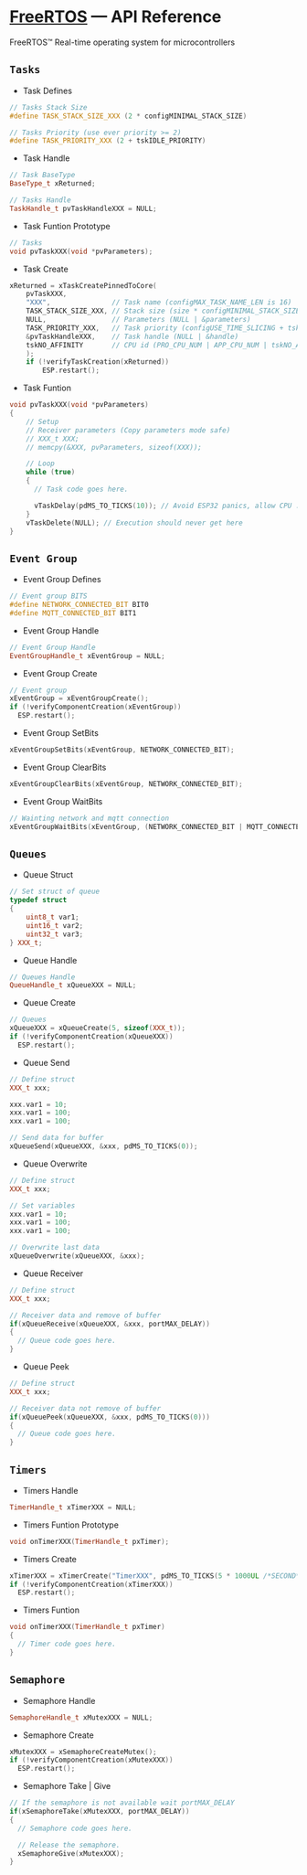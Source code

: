 # [FreeRTOS](https://github.com/platformio/platform-espressif32) — API Reference
FreeRTOS™ Real-time operating system for microcontrollers

## `Tasks` 
- Task Defines
```c++
// Tasks Stack Size
#define TASK_STACK_SIZE_XXX (2 * configMINIMAL_STACK_SIZE)

// Tasks Priority (use ever priority >= 2)
#define TASK_PRIORITY_XXX (2 + tskIDLE_PRIORITY)
```

- Task Handle
```c++
// Task BaseType
BaseType_t xReturned;

// Tasks Handle
TaskHandle_t pvTaskHandleXXX = NULL;
```
- Task Funtion Prototype
```c++
// Tasks
void pvTaskXXX(void *pvParameters);
```
- Task Create
```c++
xReturned = xTaskCreatePinnedToCore(
    pvTaskXXX,
    "XXX",               // Task name (configMAX_TASK_NAME_LEN is 16)
    TASK_STACK_SIZE_XXX, // Stack size (size * configMINIMAL_STACK_SIZE) (ESP32 bytes)
    NULL,                // Parameters (NULL | &parameters)
    TASK_PRIORITY_XXX,   // Task priority (configUSE_TIME_SLICING + tskIDLE_PRIORITY)
    &pvTaskHandleXXX,    // Task handle (NULL | &handle)
    tskNO_AFFINITY       // CPU id (PRO_CPU_NUM | APP_CPU_NUM | tskNO_AFFINITY)
    );
    if (!verifyTaskCreation(xReturned))
        ESP.restart();
```
- Task Funtion
```c++
void pvTaskXXX(void *pvParameters)
{
    // Setup
    // Receiver parameters (Copy parameters mode safe)
    // XXX_t XXX;
    // memcpy(&XXX, pvParameters, sizeof(XXX));

    // Loop
    while (true)
    {
      // Task code goes here.

      vTaskDelay(pdMS_TO_TICKS(10)); // Avoid ESP32 panics, allow CPU :)
    }
    vTaskDelete(NULL); // Execution should never get here
}
```

## `Event Group` 
- Event Group Defines
```c++
// Event group BITS
#define NETWORK_CONNECTED_BIT BIT0
#define MQTT_CONNECTED_BIT BIT1
```
- Event Group Handle
```c++
// Event Group Handle
EventGroupHandle_t xEventGroup = NULL;
```
- Event Group Create
```c++
// Event group
xEventGroup = xEventGroupCreate();
if (!verifyComponentCreation(xEventGroup))
  ESP.restart();
```
- Event Group SetBits
```c++
xEventGroupSetBits(xEventGroup, NETWORK_CONNECTED_BIT);
```
- Event Group ClearBits
```c++
xEventGroupClearBits(xEventGroup, NETWORK_CONNECTED_BIT);
```
- Event Group WaitBits
```c++
// Wainting network and mqtt connection
xEventGroupWaitBits(xEventGroup, (NETWORK_CONNECTED_BIT | MQTT_CONNECTED_BIT), pdFALSE, pdTRUE, portMAX_DELAY);
```

## `Queues` 
- Queue Struct
```c++
// Set struct of queue
typedef struct
{
    uint8_t var1;
    uint16_t var2;
    uint32_t var3;
} XXX_t;
```
- Queue Handle
```c++
// Queues Handle
QueueHandle_t xQueueXXX = NULL;
```
- Queue Create
```c++
// Queues
xQueueXXX = xQueueCreate(5, sizeof(XXX_t));
if (!verifyComponentCreation(xQueueXXX))
  ESP.restart();
```
- Queue Send
```c++
// Define struct
XXX_t xxx;

xxx.var1 = 10;
xxx.var1 = 100;
xxx.var1 = 100;

// Send data for buffer
xQueueSend(xQueueXXX, &xxx, pdMS_TO_TICKS(0));
```
- Queue Overwrite
```c++
// Define struct
XXX_t xxx;

// Set variables
xxx.var1 = 10;
xxx.var1 = 100;
xxx.var1 = 100;

// Overwrite last data
xQueueOverwrite(xQueueXXX, &xxx);
```
- Queue Receiver
```c++
// Define struct
XXX_t xxx;

// Receiver data and remove of buffer
if(xQueueReceive(xQueueXXX, &xxx, portMAX_DELAY))
{
  // Queue code goes here.  
}
```
- Queue Peek
```c++
// Define struct
XXX_t xxx;

// Receiver data not remove of buffer
if(xQueuePeek(xQueueXXX, &xxx, pdMS_TO_TICKS(0)))
{
  // Queue code goes here.
}
```

## `Timers` 
- Timers Handle
```c++
TimerHandle_t xTimerXXX = NULL;
```
- Timers Funtion Prototype
```c++
void onTimerXXX(TimerHandle_t pxTimer);
```
- Timers Create
```c++
xTimerXXX = xTimerCreate("TimerXXX", pdMS_TO_TICKS(5 * 1000UL /*SECOND*/), pdTRUE, 0, onTimerXXX);
if (!verifyComponentCreation(xTimerXXX))
  ESP.restart();
```
- Timers Funtion
```c++
void onTimerXXX(TimerHandle_t pxTimer)
{
  // Timer code goes here.
}
```

## `Semaphore` 
- Semaphore Handle
```c++
SemaphoreHandle_t xMutexXXX = NULL;
```
- Semaphore Create
```c++
xMutexXXX = xSemaphoreCreateMutex();
if (!verifyComponentCreation(xMutexXXX))
  ESP.restart();
```
- Semaphore Take | Give
```c++
// If the semaphore is not available wait portMAX_DELAY
if(xSemaphoreTake(xMutexXXX, portMAX_DELAY))
{
  // Semaphore code goes here.

  // Release the semaphore.
  xSemaphoreGive(xMutexXXX);
}
```
